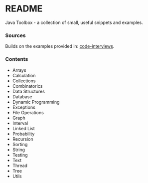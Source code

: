 # README #

Java Toolbox -  a collection of small, useful snippets and examples.

### Sources ###
Builds on the examples provided in: [code-interviews](https://code.google.com/p/code-interviews/).

### Contents ###

* Arrays
* Calculation
* Collections
* Combinatorics
* Data Structures
* Database
* Dynamic Programming
* Exceptions
* File Operations
* Graph
* Interval
* Linked List
* Probability
* Recursion
* Sorting
* String
* Testing
* Text
* Thread
* Tree
* Utils
